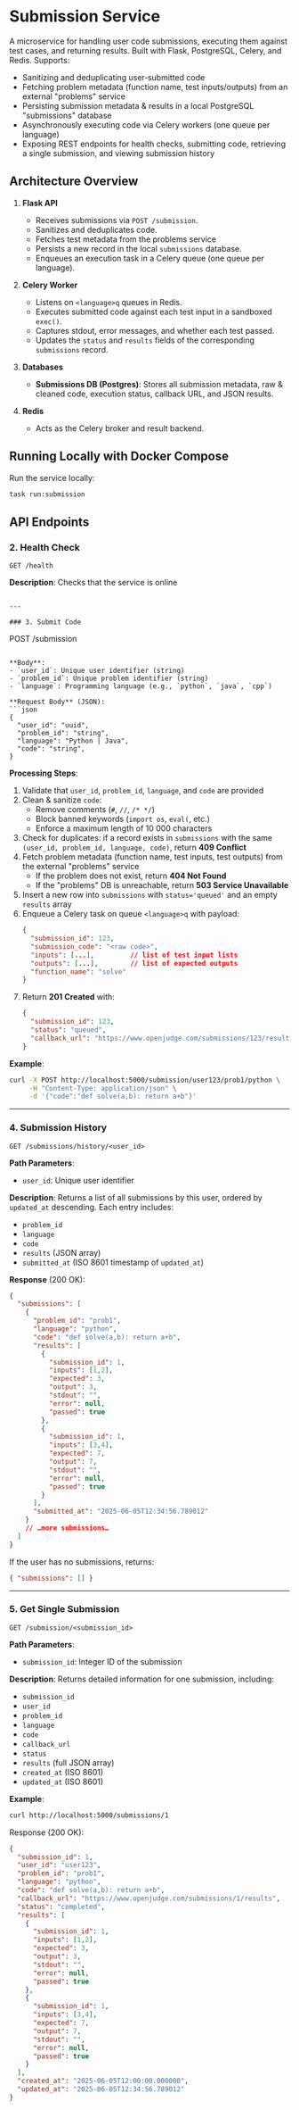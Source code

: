 # Submission Service

A microservice for handling user code submissions, executing them against test cases, and returning results. Built with Flask, PostgreSQL, Celery, and Redis. Supports:

- Sanitizing and deduplicating user‐submitted code
- Fetching problem metadata (function name, test inputs/outputs) from an external "problems" service
- Persisting submission metadata & results in a local PostgreSQL "submissions" database
- Asynchronously executing code via Celery workers (one queue per language)
- Exposing REST endpoints for health checks, submitting code, retrieving a single submission, and viewing submission history

## Architecture Overview

1. **Flask API**  
   - Receives submissions via `POST /submission`.  
   - Sanitizes and deduplicates code.  
   - Fetches test metadata from the problems service
   - Persists a new record in the local `submissions` database.  
   - Enqueues an execution task in a Celery queue (one queue per language).

2. **Celery Worker**  
   - Listens on `<language>q` queues in Redis.  
   - Executes submitted code against each test input in a sandboxed `exec()`.  
   - Captures stdout, error messages, and whether each test passed.  
   - Updates the `status` and `results` fields of the corresponding `submissions` record.

3. **Databases**  
   - **Submissions DB (Postgres)**: Stores all submission metadata, raw & cleaned code, execution status, callback URL, and JSON results.

4. **Redis**  
   - Acts as the Celery broker and result backend.

## Running Locally with Docker Compose

Run the service locally:
```bash
task run:submission
```

## API Endpoints

### 2. Health Check
```
GET /health
```

**Description**: Checks that the service is online
  ```

---

### 3. Submit Code
```
POST /submission
```

**Body**:
- `user_id`: Unique user identifier (string)
- `problem_id`: Unique problem identifier (string)
- `language`: Programming language (e.g., `python`, `java`, `cpp`)

**Request Body** (JSON):
```json
{
  "user_id": "uuid",
  "problem_id": "string",
  "language": "Python | Java",
  "code": "string",
}
```

**Processing Steps**:
1. Validate that `user_id`, `problem_id`, `language`, and `code` are provided
2. Clean & sanitize `code`:
   - Remove comments (`#`, `//`, `/* */`)
   - Block banned keywords (`import os`, `eval(`, etc.)
   - Enforce a maximum length of 10 000 characters
3. Check for duplicates: if a record exists in `submissions` with the same `(user_id, problem_id, language, code)`, return **409 Conflict**
4. Fetch problem metadata (function name, test inputs, test outputs) from the external "problems" service
   - If the problem does not exist, return **404 Not Found**
   - If the "problems" DB is unreachable, return **503 Service Unavailable**
5. Insert a new row into `submissions` with `status='queued'` and an empty `results` array
6. Enqueue a Celery task on queue `<language>q` with payload:
   ```json
   {
     "submission_id": 123,
     "submission_code": "<raw code>",
     "inputs": [...],         // list of test input lists
     "outputs": [...],        // list of expected outputs
     "function_name": "solve"
   }
   ```
7. Return **201 Created** with:
   ```json
   {
     "submission_id": 123,
     "status": "queued",
     "callback_url": "https://www.openjudge.com/submissions/123/results"
   }
   ```

**Example**:
```bash
curl -X POST http://localhost:5000/submission/user123/prob1/python \
     -H "Content-Type: application/json" \
     -d '{"code":"def solve(a,b): return a+b"}'
```

---

### 4. Submission History
```
GET /submissions/history/<user_id>
```

**Path Parameters**:
- `user_id`: Unique user identifier

**Description**: Returns a list of all submissions by this user, ordered by `updated_at` descending. Each entry includes:
- `problem_id`
- `language`
- `code`
- `results` (JSON array)
- `submitted_at` (ISO 8601 timestamp of `updated_at`)

**Response** (200 OK):
```json
{
  "submissions": [
    {
      "problem_id": "prob1",
      "language": "python",
      "code": "def solve(a,b): return a+b",
      "results": [
        {
          "submission_id": 1,
          "inputs": [1,2],
          "expected": 3,
          "output": 3,
          "stdout": "",
          "error": null,
          "passed": true
        },
        {
          "submission_id": 1,
          "inputs": [3,4],
          "expected": 7,
          "output": 7,
          "stdout": "",
          "error": null,
          "passed": true
        }
      ],
      "submitted_at": "2025-06-05T12:34:56.789012"
    }
    // …more submissions…
  ]
}
```

If the user has no submissions, returns:
```json
{ "submissions": [] }
```

---

### 5. Get Single Submission
```
GET /submission/<submission_id>
```

**Path Parameters**:
- `submission_id`: Integer ID of the submission

**Description**: Returns detailed information for one submission, including:
- `submission_id`
- `user_id`
- `problem_id`
- `language`
- `code`
- `callback_url`
- `status`
- `results` (full JSON array)
- `created_at` (ISO 8601)
- `updated_at` (ISO 8601)

**Example**:
```bash
curl http://localhost:5000/submissions/1
```

Response (200 OK):
```json
{
  "submission_id": 1,
  "user_id": "user123",
  "problem_id": "prob1",
  "language": "python",
  "code": "def solve(a,b): return a+b",
  "callback_url": "https://www.openjudge.com/submissions/1/results",
  "status": "completed",
  "results": [
    {
      "submission_id": 1,
      "inputs": [1,2],
      "expected": 3,
      "output": 3,
      "stdout": "",
      "error": null,
      "passed": true
    },
    {
      "submission_id": 1,
      "inputs": [3,4],
      "expected": 7,
      "output": 7,
      "stdout": "",
      "error": null,
      "passed": true
    }
  ],
  "created_at": "2025-06-05T12:00:00.000000",
  "updated_at": "2025-06-05T12:34:56.789012"
}
```
